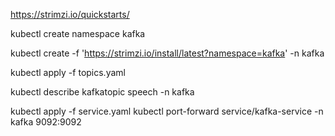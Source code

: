 https://strimzi.io/quickstarts/

kubectl create namespace kafka

kubectl create -f 'https://strimzi.io/install/latest?namespace=kafka' -n kafka

kubectl apply -f topics.yaml

kubectl describe kafkatopic speech -n kafka

kubectl apply -f service.yaml
kubectl port-forward service/kafka-service -n kafka 9092:9092

